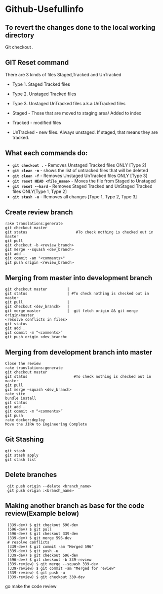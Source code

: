 # Github-Usefullinfo

## To revert the changes done to the local working directory
Git checkout .


## GIT Reset command
There are 3 kinds of files Staged,Tracked and UnTracked
* Type 1. Staged Tracked files
* Type 2. Unstaged Tracked files
* Type 3. Unstaged UnTracked files a.k.a UnTracked files

* Staged - Those that are moved to staging area/ Added to index
* Tracked - modified files
* UnTracked - new files. Always unstaged. If staged, that means they are tracked.

## What each commands do:
* **```git checkout .```** - Removes Unstaged Tracked files ONLY [Type 2]
* **```git clean -n```** - shows the list of untracked files that will be deleted
* **```git clean -f```** - Removes Unstaged UnTracked files ONLY [Type 3]
* **```git reset HEAD <file_name>```** - Moves the file from Staged to Unstaged
* **```git reset --hard```** - Removes Staged Tracked and UnStaged Tracked files ONLY[Type 1, Type 2]
* **```git stash -u```** - Removes all changes [Type 1, Type 2, Type 3]



## Create review branch
    rake translations:generate  
    git checkout master  
    git status                      #To check nothing is checked out in master
    git pull  
    git checkout -b <review_branch>  
    git merge --squash <dev_branch>  
    git add .  
    git commit -am "<comments>"  
    git push origin <review_branch>  

## Merging from master into development branch
    git checkout master         |
    git status                  | #To check nothing is checked out in master
    git pull                    |
    git checkout <dev_branch>   |
    git merge master            |  git fetch origin && git merge origin/master 
    <resolve conflicts in files>  
    git status
    git add .  
    git commit -m “<comments>”  
    git push origin <dev_branch>  
## Merging from development branch into master
    Close the review   
    rake translations:generate  
    git checkout master 
    git status                     #To check nothing is checked out in master
    git pull  
    git merge —squash <dev_branch>   
    rake site 
    bundle install 
    git status  
    git add .  
    git commit -m “<comments>”  
    git push  
    rake docker:deploy  
    Move the JIRA to Engineering Complete  
 ## Git Stashing
    git stash  
    git stash apply  
    git stash list  
    
 ## Delete branches
     git push origin --delete <branch_name>  
     git push origin :<branch_name>  
  
 ## Making another branch as base for the code review(Example below)
     (339-dev) $ git checkout 596-dev
     (596-dev) $ git pull
     (596-dev) $ git checkout 339-dev
     (339-dev) $ git merge 596-dev
     # resolve conflicts
     (339-dev) $ git commit -am "Merged 596"
     (339-dev) $ git push -u
     (339-dev) $ git checkout 596-dev
     (596-dev) $ git checkout -b 339-review
     (339-review) $ git merge --squash 339-dev
     (339-review) $ git commit -am "Merged for review"
     (339-review) $ git push -u
     (339-review) $ git checkout 339-dev
     
go make the code review